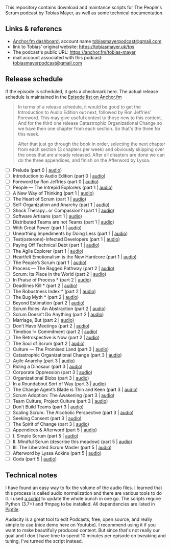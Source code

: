 
This repository contains download and maintance scripts for The People's Scrum podcast by Tobias Mayer, 
as well as some technical documentation.

## Links & referencs

 * [Anchor.fm dashboard](https://anchor.fm/dashboard), account name tobiasmayerpodcast@gmail.com
 * link to Tobias' original website: https://tobiasmayer.uk/tps
 * The podcast's public URL: https://anchor.fm/tobias-mayer
 * mail account associated with this podcast: tobiasmayerpodcast@gmail.com

## Release schedule

If the episode is scheduled, it gets a checkmark here.
The actual release schedule is maintained in the [Episode list on Anchor.fm](https://anchor.fm/dashboard/episodes)

> In terms of a release schedule, it would be good to get the Introduction to Audio Edition out next, followed by Ron Jeffries' Foreword. 
> This may give useful context to those new to this content. 
> And for the third one release Catastrophic Organizational Change 
> so we have then one chapter from each section. So that's the three for this week.
>
> After that just go through the book in order, 
> selecting the next chapter from each section (3 chapters per week) 
> and obviously skipping over the ones that are already released. 
> After all chapters are done we can do the three appendices, 
> and finish on the Afterword by Lyssa.

 * [ ] Prelude (part 0 | [audio](https://tobiasmayer.uk/works/the-peoples-scrum//tps_av/prelude.m4a))
 * [ ] Introduction to Audio Edition (part 0 | [audio](https://tobiasmayer.uk/works/the-peoples-scrum//tps_av/intro2.m4a))
 * [ ] Foreword by Ron Jeffries (part 0 | [audio](https://tobiasmayer.uk/works/the-peoples-scrum//tps_av/foreword.m4a))
 * [ ] People &mdash; The Intrepid Explorers (part 1 | [audio](https://tobiasmayer.uk/works/the-peoples-scrum//x))
 * [ ] A New Way of Thinking (part 1 | [audio](https://tobiasmayer.uk/works/the-peoples-scrum//tps_av/chapter01.m4a))
 * [ ] The Heart of Scrum (part 1 | [audio](https://tobiasmayer.uk/works/the-peoples-scrum//tps_av/chapter02.m4a))
 * [ ] Self-Organization and Anarchy (part 1 | [audio](https://tobiasmayer.uk/works/the-peoples-scrum//tps_av/chapter03.m4a))
 * [ ] Shock Therapy...or Compassion? (part 1 | [audio](https://tobiasmayer.uk/works/the-peoples-scrum//tps_av/chapter04.m4a))
 * [ ] Software Artisans (part 1 | [audio](https://tobiasmayer.uk/works/the-peoples-scrum//tps_av/chapter05.m4a))
 * [ ] Distributed Teams are not Teams (part 1 | [audio](https://tobiasmayer.uk/works/the-peoples-scrum//tps_av/chapter06.m4a))
 * [ ] With Great Power (part 1 | [audio](https://tobiasmayer.uk/works/the-peoples-scrum//tps_av/chapter07.m4a))
 * [ ] Unearthing Impediments by Doing Less (part 1 | [audio](https://tobiasmayer.uk/works/the-peoples-scrum//tps_av/chapter08.m4a))
 * [ ] Test(osterone)-Infected Developers (part 1 | [audio](https://tobiasmayer.uk/works/the-peoples-scrum//tps_av/chapter09.m4a))
 * [ ] Paying Off Technical Debt (part 1 | [audio](https://tobiasmayer.uk/works/the-peoples-scrum//tps_av/chapter10.m4a))
 * [ ] The Agile Explorer (part 1 | [audio](https://tobiasmayer.uk/works/the-peoples-scrum//tps_av/chapter11.m4a))
 * [ ] Heartfelt Emotionalism is the New Hardcore (part 1 | [audio](https://tobiasmayer.uk/works/the-peoples-scrum//tps_av/chapter12.m4a))
 * [ ] The People&#700;s Scrum (part 1 | [audio](https://tobiasmayer.uk/works/the-peoples-scrum//tps_av/chapter13.m4a))
 * [ ] Process &mdash; The Ragged Pathway (part 2 | [audio](https://tobiasmayer.uk/works/the-peoples-scrum//x))
 * [ ] Scrum: Its Place in the World (part 2 | [audio](https://tobiasmayer.uk/works/the-peoples-scrum//tps_av/chapter14.m4a))
 * [ ] In Praise of Process * (part 2 | [audio](https://tobiasmayer.uk/works/the-peoples-scrum//tps_av/chapter15.m4a))
 * [ ] Deadlines Kill * (part 2 | [audio](https://tobiasmayer.uk/works/the-peoples-scrum//tps_av/chapter16.m4a))
 * [ ] The Robustness Index * (part 2 | [audio](https://tobiasmayer.uk/works/the-peoples-scrum//tps_av/chapter17.m4a))
 * [ ] The Bug Myth * (part 2 | [audio](https://tobiasmayer.uk/works/the-peoples-scrum//tps_av/chapter18.m4a))
 * [ ] Beyond Estimation (part 2 | [audio](https://tobiasmayer.uk/works/the-peoples-scrum//tps_av/chapter19.m4a))
 * [ ] Scrum Roles: An Abstraction (part 2 | [audio](https://tobiasmayer.uk/works/the-peoples-scrum//tps_av/chapter20.m4a))
 * [ ] Scrum Doesn&#700;t Do Anything (part 2 | [audio](https://tobiasmayer.uk/works/the-peoples-scrum//tps_av/chapter21.m4a))
 * [ ] Marriage, But (part 2 | [audio](https://tobiasmayer.uk/works/the-peoples-scrum//tps_av/chapter22.m4a))
 * [ ] Don&#700;t Have Meetings (part 2 | [audio](https://tobiasmayer.uk/works/the-peoples-scrum//tps_av/chapter23.m4a))
 * [ ] Timebox != Commitment (part 2 | [audio](https://tobiasmayer.uk/works/the-peoples-scrum//tps_av/chapter24.m4a))
 * [ ] The Retrospective is Now (part 2 | [audio](https://tobiasmayer.uk/works/the-peoples-scrum//tps_av/chapter25.m4a))
 * [ ] The Soul of Scrum (part 2 | [audio](https://tobiasmayer.uk/works/the-peoples-scrum//tps_av/chapter26.m4a))
 * [ ] Culture &mdash; The Promised Land (part 3 | [audio](https://tobiasmayer.uk/works/the-peoples-scrum//x))
 * [ ] Catastrophic Organizational Change (part 3 | [audio](https://tobiasmayer.uk/works/the-peoples-scrum//tps_av/chapter27.m4a))
 * [ ] Agile Anarchy (part 3 | [audio](https://tobiasmayer.uk/works/the-peoples-scrum//tps_av/chapter28.m4a))
 * [ ] Riding a Dinosaur (part 3 | [audio](https://tobiasmayer.uk/works/the-peoples-scrum//tps_av/chapter29.m4a))
 * [ ] Corporate Oppression (part 3 | [audio](https://tobiasmayer.uk/works/the-peoples-scrum//tps_av/chapter30.m4a))
 * [ ] Organizational Blobs (part 3 | [audio](https://tobiasmayer.uk/works/the-peoples-scrum//tps_av/chapter31.m4a))
 * [ ] In a Roundabout Sort of Way (part 3 | [audio](https://tobiasmayer.uk/works/the-peoples-scrum//tps_av/chapter32.m4a))
 * [ ] The Change Agent&#700;s Blade is Thin and Keen (part 3 | [audio](https://tobiasmayer.uk/works/the-peoples-scrum//tps_av/chapter33.m4a))
 * [ ] Scrum Adoption: The Awakening (part 3 | [audio](https://tobiasmayer.uk/works/the-peoples-scrum//tps_av/chapter34.m4a))
 * [ ] Team Culture, Project Culture (part 3 | [audio](https://tobiasmayer.uk/works/the-peoples-scrum//tps_av/chapter35.m4a))
 * [ ] Don&#700;t Build Teams (part 3 | [audio](https://tobiasmayer.uk/works/the-peoples-scrum//tps_av/chapter36.m4a))
 * [ ] Scaling Scrum: The Alcoholic Perspective (part 3 | [audio](https://tobiasmayer.uk/works/the-peoples-scrum//tps_av/chapter37.m4a))
 * [ ] Seeking Consent (part 3 | [audio](https://tobiasmayer.uk/works/the-peoples-scrum//tps_av/chapter38.m4a))
 * [ ] The Spirit of Change (part 3 | [audio](https://tobiasmayer.uk/works/the-peoples-scrum//tps_av/chapter39.m4a))
 * [ ] Appendices & Afterword  (part 5 | [audio](https://tobiasmayer.uk/works/the-peoples-scrum//x))
 * [ ] I. Simple Scrum (part 5 | [audio](https://tobiasmayer.uk/works/the-peoples-scrum//tps_av/appendix1.m4a))
 * [ ] II. Mindful Scrum (describe this meadow) (part 5 | [audio](https://tobiasmayer.uk/works/the-peoples-scrum//tps_av/appendix2.m4a))
 * [ ] III. The Liberated Scrum Master (part 5 | [audio](https://tobiasmayer.uk/works/the-peoples-scrum//tps_av/appendix3.m4a))
 * [ ] Afterword by Lyssa Adkins (part 5 | [audio](https://tobiasmayer.uk/works/the-peoples-scrum//tps_av/afterword.m4a))
 * [ ] Coda (part 5 | [audio](https://tobiasmayer.uk/works/the-peoples-scrum//tps_av/coda.m4a))

## Technical notes

I have found an easy way to fix the volume of the audio files. I learned that this process is called audio normalization and there are various tools to do it. I used [a script](./normalize_audio_files.sh) to update the whole bunch in one go. The scripts require Python (3.7+) and ffmpeg to be installed. All dependencies are listed in [Pipfile](./Pipfile).

Audacity is a great tool to edit Podcasts, free, open source, and really simple to use (nice demo here on Youtube). I recommend using it if you want to make beautifully produced content. But since that's not really our goal and I don't have time to spend 10 minutes per episode on tweaking and tuning, I've turned the script instead.